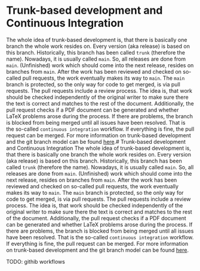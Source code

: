 # Trunk-based development and Continuous Integration
The whole idea of trunk-based development is, that there is basically one branch the whole work
resides on.
Every version (aka release) is based on this branch.
Historically, this branch has been called `trunk` (therefore the name).
Nowadays, it is usually called `main`.
So, all releases are done from `main`.
(Unfinished) work which should come into the next release, resides on branches from `main`.
After the work has been reviewed and checked on so-called pull requests, the work eventually makes
its way to `main`.
The `main` branch is protected, so the only way for code to get merged, is via pull requests.
The pull requests include a review process.
The idea is, that work should be checked independently of the original writer to make sure there
the text is correct and matches to the rest of the document.
Additionally, the pull request checks if a PDF document can be generated and whether
LaTeX problems arose during the process.
If there are problems, the branch is blocked from being merged until all issues have been resolved.
That is the so-called `continuous integration` workflow.
If everything is fine, the pull request can be merged.
For more information on trunk-based development and the git branch model can be found 
[here](https://trunkbaseddevelopment.com/).# Trunk-based development and Continuous Integration
The whole idea of trunk-based development is, that there is basically one branch the whole work
resides on.
Every version (aka release) is based on this branch.
Historically, this branch has been called `trunk` (therefore the name).
Nowadays, it is usually called `main`.
So, all releases are done from `main`.
(Unfinished) work which should come into the next release, resides on branches from `main`.
After the work has been reviewed and checked on so-called pull requests, the work eventually makes
its way to `main`.
The `main` branch is protected, so the only way for code to get merged, is via pull requests.
The pull requests include a review process.
The idea is, that work should be checked independently of the original writer to make sure there
the text is correct and matches to the rest of the document.
Additionally, the pull request checks if a PDF document can be generated and whether
LaTeX problems arose during the process.
If there are problems, the branch is blocked from being merged until all issues have been resolved.
That is the so-called `continuous integration` workflow.
If everything is fine, the pull request can be merged.
For more information on trunk-based development and the git branch model can be found 
[here](https://trunkbaseddevelopment.com/).

TODO: githib workflows